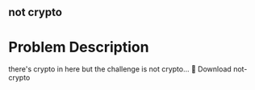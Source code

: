 ## not crypto
# Problem Description
there's crypto in here but the challenge is not crypto... 🤔
Download not-crypto	
